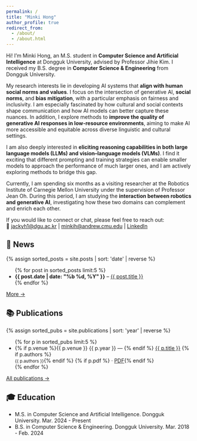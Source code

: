 ```yaml
---
permalink: /
title: "Minki Hong"
author_profile: true
redirect_from: 
  - /about/
  - /about.html
---
```


Hi! I’m Minki Hong, an M.S. student in **Computer Science and Artificial Intelligence** at Dongguk University, advised by Professor Jihie Kim. I received my B.S. degree in **Computer Science & Engineering** from Dongguk University.

My research interests lie in developing AI systems that **align with human social norms and values**. I focus on the intersection of generative AI, **social norms**, and **bias mitigation**, with a particular emphasis on fairness and inclusivity. I am especially fascinated by how cultural and social contexts shape communication and how AI models can better capture these nuances. In addition, I explore methods to **improve the quality of generative AI responses in low-resource environments**, aiming to make AI more accessible and equitable across diverse linguistic and cultural settings.

I am also deeply interested in **eliciting reasoning capabilities in both large language models (LLMs) and vision–language models (VLMs)**. I find it exciting that different prompting and training strategies can enable smaller models to approach the performance of much larger ones, and I am actively exploring methods to bridge this gap.

Currently, I am spending six months as a visiting researcher at the Robotics Institute of Carnegie Mellon University under the supervision of Professor Jean Oh. During this period, I am studying the **interaction between robotics and generative AI**, investigating how these two domains can complement and enrich each other.

If you would like to connect or chat, please feel free to reach out:  
📧 [jackyh1@dgu.ac.kr](mailto:jackyh1@dgu.ac.kr) | [minkih@andrew.cmu.edu](mailto:minkih@andrew.cmu.edu) | [LinkedIn](https://www.linkedin.com/in/bk123477)


## 📰 News
{% assign sorted_posts = site.posts | sort: 'date' | reverse %}
<ul>
{% for post in sorted_posts limit:5 %}
  <li>
    <strong>{{ post.date | date: "%b %d, %Y" }}</strong> – 
    <a href="{{ post.url | relative_url }}">{{ post.title }}</a>
  </li>
{% endfor %}
</ul>
<p><a href="{{ '/year-archive/' | relative_url }}">More →</a></p>

## 📚 Publications
{% assign sorted_pubs = site.publications | sort: 'year' | reverse %}
<ul>
{% for p in sorted_pubs limit:5 %}
  <li>
    {% if p.venue %}<span>{{ p.venue }} {{ p.year }}</span> — {% endif %}
    <a href="{{ p.url | relative_url }}">{{ p.title }}</a>
    {% if p.authors %}<br/><small>{{ p.authors }}</small>{% endif %}
    {% if p.pdf %} · <a href="{{ p.pdf }}">PDF</a>{% endif %}
  </li>
{% endfor %}
</ul>
<p><a href="{{ '/publications/' | relative_url }}">All publications →</a></p>

## 🎓 Education
- M.S. in Computer Science and Artificial Intelligence. Dongguk University. Mar. 2024 - Present
- B.S. in Computer Science & Engineering. Dongguk University. Mar. 2018 - Feb. 2024